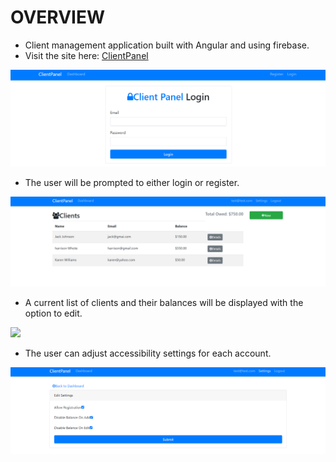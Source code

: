 # OVERVIEW

* Client management application built with Angular and using firebase.
* Visit the site here: <a href="https://clientpannel-9ffbc.web.app/login">ClientPanel</a>

<img src='/clientpannel/src/assets/login.PNG'>

* The user will be prompted to either login or register.

<img src='/clientpannel/src/assets/userlogin1.PNG'>

* A current list of clients and their balances will be displayed with the option to edit.

<img src='/clientpannel/src/assets/edit1.PNG'>

* The user can adjust accessibility settings for each account.

<img src='/clientpannel/src/assets/usersettings.PNG'>

